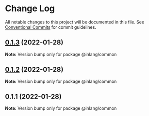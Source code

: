 # Change Log

All notable changes to this project will be documented in this file.
See [Conventional Commits](https://conventionalcommits.org) for commit guidelines.

## [0.1.3](https://github.com/inlang/inlang/compare/@inlang/common@0.1.2...@inlang/common@0.1.3) (2022-01-28)

**Note:** Version bump only for package @inlang/common





## [0.1.2](https://github.com/inlang/inlang/compare/@inlang/common@0.1.1...@inlang/common@0.1.2) (2022-01-28)

**Note:** Version bump only for package @inlang/common





## 0.1.1 (2022-01-28)

**Note:** Version bump only for package @inlang/common
